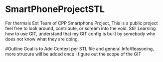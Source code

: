 # SmartPhoneProjectSTL
For thermals Ext Team of CPP Smartphone Project, This is a public project feel free to look around, contribute, or scream into the void. Still Learning how to use GIT, understand that my GIT config is built by somebody who does not know what they are doing. 

#Outline
Goal is to Add Context per STL file and general Info/Reasoning, more strucure will be added once I figure out the scope of the GIT 
